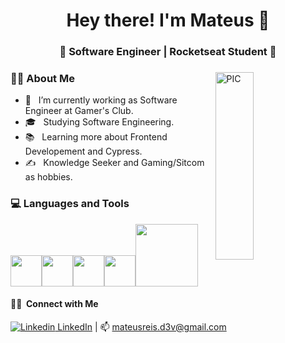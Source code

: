 <h1 align="center">Hey there! I'm Mateus 🖖 </h1>
<h3 align="center">🚀 Software Engineer | Rocketseat Student 🚀</h3>
<div>
<img width = "35%" align="right" alt="PIC" height="300px" src="https://media.giphy.com/media/3ornk57KwDXf81rjWM/giphy.gif"/>
<div align="left"> 
  <h3> 👨‍💻 About Me </h3>
  
  - 💼 &nbsp; I’m currently working as Software Engineer at Gamer's Club.
  - 🎓 &nbsp; Studying Software Engineering.
  - 📚 &nbsp; Learning more about Frontend Developement and Cypress.
  - ✍️ &nbsp; Knowledge Seeker and Gaming/Sitcom as hobbies.  
</div> 
</div>

<div>
  <h3> 💻 Languages and Tools </h3>
  <p>
   <img src="https://media3.giphy.com/media/ln7z2eWriiQAllfVcn/200w.webp" width="50"><img src="https://i.giphy.com/media/eNAsjO55tPbgaor7ma/200w.webp" width="50"><img src="https://i.giphy.com/media/IdyAQJVN2kVPNUrojM/200.webp" width="50"><img src="https://media3.giphy.com/media/kdFc8fubgS31b8DsVu/giphy.webp" width="50"><img src="https://media.giphy.com/media/kH1DBkPNyZPOk0BxrM/giphy.gif" width="100">
  <p>
</div> 

<h4> 🤝🏻 &nbsp;Connect with Me </h4>

[![Linkedin](https://i.stack.imgur.com/gVE0j.png) LinkedIn](https://www.linkedin.com/in/mateusreisdev/) | 📫 mateusreis.d3v@gmail.com




